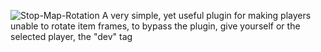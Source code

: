 ![Stop-Map-Rotation](https://github.com/user-attachments/assets/e110d58b-5c4d-4714-8779-d27d422c3d6f)
A very simple, yet useful plugin for making players unable to rotate item frames, to bypass the plugin, give yourself or the selected player, the "dev" tag
